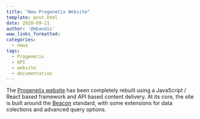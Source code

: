 ```yaml
---
title: "New Progenetix Website"
template: post.html
date: 2020-09-21
author: '@mbaudis'
www_links_formatted:
categories:
  - news
tags:
  - Progenetix
  - API
  - website
  - documentation
---
```



The [Progenetix website](http:progenetix.org) has been completely rebuilt using a JavaScript / React based framework and API based content delivery. At its core, the site is built around the [Beacon](https://genomebeacons.org) standard, with
some extensions for data colections and advanced query options.

